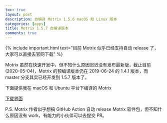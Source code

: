 ```yaml
---
toc: true
layout: post
description: 自编译 Motrix 1.5.6 macOS 和 Linux 版本
categories: [apps]
title: Motrix 1.5.7 自编译版本
comments: true
---
```



{% include important.html text="目前 Motrix 似乎已经支持自动 release 了，大家可以直接去官网下载" %}

Motrix 虽然在快速开发中，但不知什么原因迟迟没有发布最新版，截止目前(2020-05-04)，Motrix 的预编译版本仍在 2019-06-24 的 1.4.1 版本，而 master 分支其实已经开发到 1.5.7 版本了。

下面提供我在 macOS 和 Ubuntu 平台下编译的 Motrix

[下载界面]( https://github.com/invisprints/my-prebuild-release/releases/tag/1.0)


P.S. Motrix 作者似乎想搞 GitHub Action 自动 release Motrix 软件包，但不知什么原因没有 work，有能力的小伙伴可以去提交 PR。
